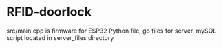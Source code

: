 # RFID-doorlock
src/main.cpp is firmware for ESP32
Python file, go files for server, mySQL script located in server_files directory
